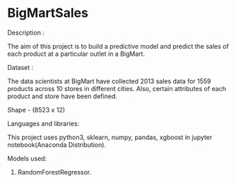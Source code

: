 # BigMartSales


Description :

The aim of this project is to build a predictive model and predict the sales of each product at a particular outlet in a BigMart.

Dataset :

The data scientists at BigMart have collected 2013 sales data for 1559 products across 10 stores in different cities. Also, certain attributes of each product and store have been defined.

Shape - (8523 x 12)

Languages and libraries:

This project uses python3, sklearn, numpy, pandas, xgboost in jupyter notebook(Anaconda Distribution).

Models used:
 
 1. RandomForestRegressor.
